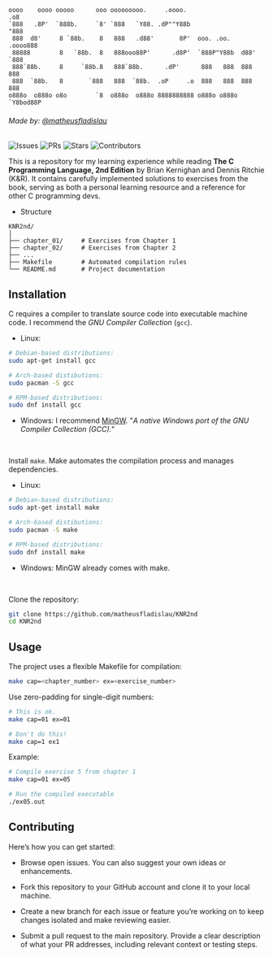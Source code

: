 
```
oooo    oooo ooooo      ooo ooooooooo.     .oooo.                     .o8
`888   .8P'  `888b.     `8' `888   `Y88. .dP""Y88b                   "888
 888  d8'     8 `88b.    8   888   .d88'       8P'  ooo. .oo.    .oooo888
 88888        8   `88b.  8   888ooo88P'      .d8P'  `888P"Y88b  d88' `888
 888`88b.     8     `88b.8   888`88b.      .dP'      888   888  888   888
 888  `88b.   8       `888   888  `88b.  .oP     .o  888   888  888   888
o888o  o888o o8o        `8  o888o  o888o 8888888888 o888o o888o `Y8bod88P
```
###### Made by: [@matheusfladislau](https://github.com/matheusfladislau)
##

  ![Issues](https://img.shields.io/github/issues/matheusfladislau/KNR2nd?style=flat&color=FFFFFF)
  ![PRs](https://img.shields.io/github/issues-pr/matheusfladislau/KNR2nd?style=flat&color=FFFFFF)
  ![Stars](https://img.shields.io/github/stars/matheusfladislau/KNR2nd?style=flat&color=FFFFFF)
  ![Contributors](https://img.shields.io/github/contributors/matheusfladislau/KNR2nd?style=flat&color=FFFFFF)


This is a repository for my learning experience while reading **The C Programming Language, 2nd Edition** by Brian Kernighan and Dennis Ritchie (K&R). It contains carefully implemented solutions to exercises from the book, serving as both a personal learning resource and a reference for other C programming devs.

- Structure
``` 
KNR2nd/
│
├── chapter_01/     # Exercises from Chapter 1
├── chapter_02/     # Exercises from Chapter 2
├── ...
├── Makefile        # Automated compilation rules
└── README.md       # Project documentation
```

## Installation

C requires a compiler to translate source code into executable machine code. I recommend the *GNU Compiler Collection* (```gcc```).
  - Linux:
```bash
# Debian-based distributions:
sudo apt-get install gcc

# Arch-based distibutions:
sudo pacman -S gcc

# RPM-based distributions:
sudo dnf install gcc
```

- Windows: I recommend [MinGW](https://sourceforge.net/projects/mingw/). "*A native Windows port of the GNU Compiler Collection (GCC).*"
<br/>

Install ```make```. Make automates the compilation process and manages dependencies.
- Linux:
```bash
# Debian-based distributions:
sudo apt-get install make

# Arch-based distibutions:
sudo pacman -S make

# RPM-based distributions:
sudo dnf install make
```

- Windows: MinGW already comes with make.
<br/>

Clone the repository: 
```bash
git clone https://github.com/matheusfladislau/KNR2nd
cd KNR2nd
```

## Usage
The project uses a flexible Makefile for compilation:
```bash
make cap=<chapter_number> ex=<exercise_number>
```
Use zero-padding for single-digit numbers:
```bash
# This is ok.
make cap=01 ex=01 

# Don't do this!
make cap=1 ex1   
```

Example:
```bash
# Compile exercise 5 from chapter 1
make cap=01 ex=05

# Run the compiled executable
./ex05.out
```

## Contributing
Here’s how you can get started:

- Browse open issues. You can also suggest your own ideas or enhancements.

- Fork this repository to your GitHub account and clone it to your local machine.

- Create a new branch for each issue or feature you’re working on to keep changes isolated and make reviewing easier.

- Submit a pull request to the main repository. Provide a clear description of what your PR addresses, including relevant context or testing steps.
